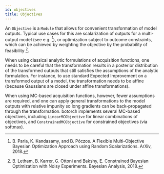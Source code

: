```yaml
---
id: objectives
title: Objectives
---
```



An `Objective` is a `Module` that allows for convenient transformation of model outputs.
Typical use cases for this are scalarization of outputs for a multi-output model (see
e.g. [^RandScal]), or optimization subject to outcome constraints, which can be
achieved by weighting the objective by the probability of feasibility [^NoisyEI].

When using classical analytic formulations of acquisition functions, one needs
to be careful that the transformation results in a posterior distribution of the transformed outputs that still satisfies the assumptions of the analytic formulation.
For instance, to use standard Expected Improvement on a transformed output of a
model, the transformation needs to be affine (because Gaussians are closed under affine transformations).

When using MC-based acquisition functions, however, fewer assumptions
are required, and one can apply general transformations to the model outputs
with relative impunity so long gradients can be back-propagated through the transformation. botorch implements several MC-based objectives, including `LinearMCObjective` for linear combinations of objectives, and `ConstrainedMCObjective` for constrained objectives (via softmax).

[^RandScal]: B. Paria, K. Kandasamy, and B. Póczos. A Flexible Multi-Objective
Bayesian Optimization Approach using Random Scalarizations. ArXiv, 2018.

[^NoisyEI]: B. Letham, B. Karrer, G. Ottoni and Bakshy, E. Constrained Bayesian
Optimization with Noisy Experiments. Bayesian Analysis, 2018.
